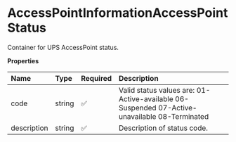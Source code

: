# AccessPointInformationAccessPointStatus

Container for UPS AccessPoint status.

**Properties**

| Name        | Type   | Required | Description                                                                                   |
| :---------- | :----- | :------- | :-------------------------------------------------------------------------------------------- |
| code        | string | ✅       | Valid status values are: 01-Active-available 06-Suspended 07-Active-unavailable 08-Terminated |
| description | string | ✅       | Description of status code.                                                                   |

<!-- This file was generated by liblab | https://liblab.com/ -->
